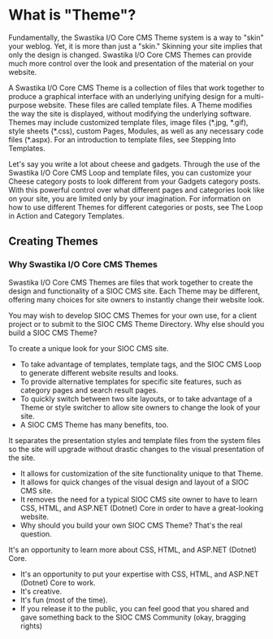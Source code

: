 # What is "Theme"?

Fundamentally, the Swastika I/O Core CMS Theme system is a way to "skin" your weblog. Yet, it is more than just a "skin." Skinning your site implies that only the design is changed. Swastika I/O Core CMS Themes can provide much more control over the look and presentation of the material on your website.

A Swastika I/O Core CMS Theme is a collection of files that work together to produce a graphical interface with an underlying unifying design for a multi-purpose website. These files are called template files. A Theme modifies the way the site is displayed, without modifying the underlying software. Themes may include customized template files, image files (\*.jpg, \*.gif), style sheets (\*.css), custom Pages, Modules, as well as any necessary code files (\*.aspx). For an introduction to template files, see Stepping Into Templates.

Let's say you write a lot about cheese and gadgets. Through the use of the Swastika I/O Core CMS Loop and template files, you can customize your Cheese category posts to look different from your Gadgets category posts. With this powerful control over what different pages and categories look like on your site, you are limited only by your imagination. For information on how to use different Themes for different categories or posts, see The Loop in Action and Category Templates.

## Creating Themes

### Why Swastika I/O Core CMS Themes

Swastika I/O Core CMS Themes are files that work together to create the design and functionality of a SIOC CMS site. Each Theme may be different, offering many choices for site owners to instantly change their website look.

You may wish to develop SIOC CMS Themes for your own use, for a client project or to submit to the SIOC CMS Theme Directory. Why else should you build a SIOC CMS Theme?

To create a unique look for your SIOC CMS site.
- To take advantage of templates, template tags, and the SIOC CMS Loop to generate different website results and looks.
- To provide alternative templates for specific site features, such as category pages and search result pages.
- To quickly switch between two site layouts, or to take advantage of a Theme or style switcher to allow site owners to change the look of your site.
- A SIOC CMS Theme has many benefits, too.

It separates the presentation styles and template files from the system files so the site will upgrade without drastic changes to the visual presentation of the site.
- It allows for customization of the site functionality unique to that Theme.
- It allows for quick changes of the visual design and layout of a SIOC CMS site.
- It removes the need for a typical SIOC CMS site owner to have to learn CSS, HTML, and ASP.NET (Dotnet) Core in order to have a great-looking website.
- Why should you build your own SIOC CMS Theme? That's the real question.

It's an opportunity to learn more about CSS, HTML, and ASP.NET (Dotnet) Core.
- It's an opportunity to put your expertise with CSS, HTML, and ASP.NET (Dotnet) Core to work.
- It's creative.
- It's fun (most of the time).
- If you release it to the public, you can feel good that you shared and gave something back to the SIOC CMS Community (okay, bragging rights)